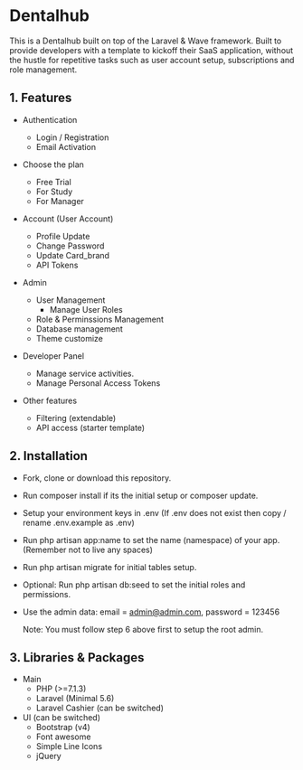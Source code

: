 # Dentalhub

This is a Dentalhub built on top of the Laravel & Wave framework. Built to provide developers with a template to kickoff their SaaS application, without the hustle for repetitive tasks such as user account setup, subscriptions and role management.

## 1. Features


  - Authentication
  	- Login / Registration
  	- Email Activation

  - Choose the plan
	- Free Trial
	- For Study
	- For Manager

  - Account (User Account)
	- Profile Update
	- Change Password
	- Update Card_brand
	- API Tokens

  - Admin
	- User Management
		- Manage User Roles
	- Role & Perminssions Management
	- Database management
	- Theme customize

  - Developer Panel
	- Manage service activities.
	- Manage Personal Access Tokens

  - Other features
	- Filtering (extendable)
	- API access (starter template)

## 2. Installation

 - Fork, clone or download this repository.

 - Run composer install if its the initial setup or composer update.

 - Setup your environment keys in .env (If .env does not exist then copy / rename .env.example as .env)

 - Run php artisan app:name to set the name (namespace) of your app. (Remember not to live any spaces)

 - Run php artisan migrate for initial tables setup.

 - Optional: Run php artisan db:seed to set the initial roles and permissions. 

 - Use the admin data: email = admin@admin.com, password = 123456

    Note: You must follow step 6 above first to setup the root admin.

## 3. Libraries & Packages
 - Main
	- PHP (>=7.1.3)
	- Laravel (Minimal 5.6)
	- Laravel Cashier (can be switched)
 - UI (can be switched)
	- Bootstrap (v4)
	- Font awesome
	- Simple Line Icons
	- jQuery